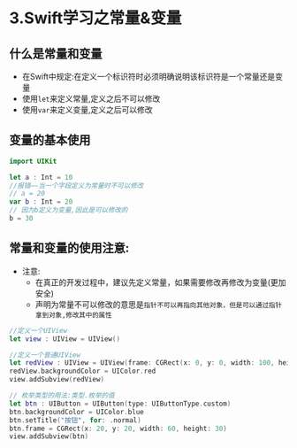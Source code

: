 # 3.Swift学习之常量&变量

## 什么是常量和变量

- 在Swift中规定:在定义一个标识符时必须明确说明该标识符是一个常量还是变量
- 使用`let`来定义常量,定义之后不可以修改
- 使用`var`来定义变量,定义之后可以修改

## 变量的基本使用

```swift
import UIKit

let a : Int = 10
//报错——当一个字段定义为常量时不可以修改
// a = 20
var b : Int = 20
// 因为b定义为变量,因此是可以修改的
b = 30
```

## 常量和变量的使用注意:

- 注意:
  - 在真正的开发过程中，建议先定义常量，如果需要修改再修改为变量(更加安全)
  - 声明为常量不可以修改的意思是`指针不可以再指向其他对象，但是可以通过指针拿到对象,修改其中的属性`

```swift
//定义一个UIView
let view : UIView = UIView()

//定义一个普通UIView
let redView : UIView = UIView(frame: CGRect(x: 0, y: 0, width: 100, height: 100))
redView.backgroundColor = UIColor.red
view.addSubview(redView)

// 枚举类型的用法:类型.枚举的值
let btn : UIButton = UIButton(type: UIButtonType.custom)
btn.backgroundColor = UIColor.blue
btn.setTitle("按钮", for: .normal)
btn.frame = CGRect(x: 20, y: 20, width: 60, height: 30)
view.addSubview(btn)
```

